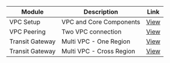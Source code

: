 
 | Module | Description | Link |
 |--------|-------------|------|
 | VPC Setup | VPC and Core Components | [View](https://github.com/vijaynbec/VijayN_CloudPractical/tree/main/06.AWS%20Networking%20Components/1.VPC%20and%20Core%20Components) |
| VPC Peering | Two VPC connection | [View](https://github.com/vijaynbec/VijayN_CloudPractical/tree/main/06.AWS%20Networking%20Components/1.VPC%20and%20Core%20Components) |
| Transit Gateway | Multi VPC - One Region | [View](https://github.com/vijaynbec/VijayN_CloudPractical/tree/main/06.AWS%20Networking%20Components/3.Transit%20Gateway%20-%20Multi%20VPC%20-%20One%20Region) |
| Transit Gateway | Multi VPC - Cross Region | [View](https://github.com/vijaynbec/VijayN_CloudPractical/tree/main/06.AWS%20Networking%20Components/3.Transit%20Gateway%20-%20Multi%20VPC%20-%20Cross%20Region) |












